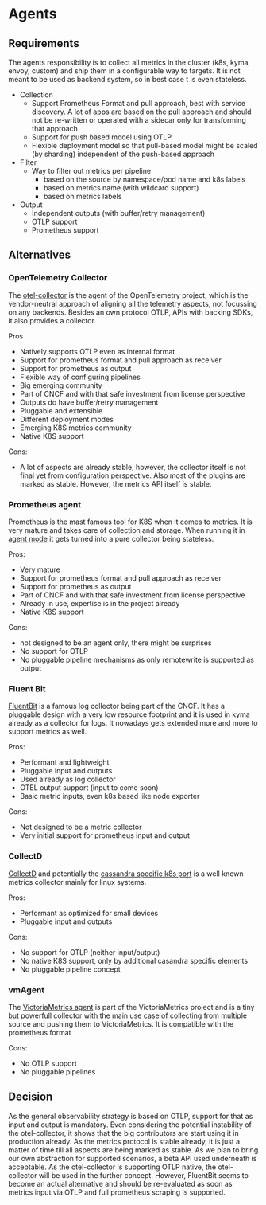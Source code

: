# Agents

## Requirements

The agents responsibility is to collect all metrics in the cluster (k8s, kyma, envoy, custom) and ship them in a configurable way to targets. It is not meant to be used as backend system, so in best case t is even stateless.

- Collection
  - Support Prometheus Format and pull approach, best with service discovery. A lot of apps are based on the pull approach and should not be re-written or operated with a sidecar only for transforming that approach
  - Support for push based model using OTLP
  - Flexible deployment model so that pull-based model might be scaled (by sharding) independent of the push-based approach
- Filter
  - Way to filter out metrics per pipeline
     - based on the source by namespace/pod name and k8s labels
     - based on metrics name (with wildcard support)
     - based on metrics labels
- Output
  - Independent outputs (with buffer/retry management)
  - OTLP support
  - Prometheus support

## Alternatives

### OpenTelemetry Collector
The [otel-collector](https://opentelemetry.io/docs/collector/) is the agent of the OpenTelemetry project, which is the vendor-neutral approach of aligning all the telemetry aspects, not focussing on any backends. Besides an own protocol OTLP, APIs with backing SDKs, it also provides a collector.

Pros
- Natively supports OTLP even as internal format
- Support for prometheus format and pull approach as receiver
- Support for prometheus as output
- Flexible way of configuring pipelines
- Big emerging community
- Part of CNCF and with that safe investment from license perspective
- Outputs do have buffer/retry management
- Pluggable and extensible
- Different deployment modes
- Emerging K8S metrics community
- Native K8S support

Cons:
- A lot of aspects are already stable, however, the collector itself is not final yet from configuration perspective. Also most of the plugins are marked as stable. However, the metrics API itself is stable.

### Prometheus agent
Prometheus is the mast famous tool for K8S when it comes to metrics. It is very mature and takes care of collection and storage. When running it in [agent mode](https://prometheus.io/blog/2021/11/16/agent/) it gets turned into a pure collector being stateless.

Pros:
- Very mature
- Support for prometheus format and pull approach as receiver
- Support for prometheus as output
- Part of CNCF and with that safe investment from license perspective
- Already in use, expertise is in the project already
- Native K8S support

Cons:
- not designed to be an agent only, there might be surprises
- No support for OTLP
- No pluggable pipeline mechanisms as only remotewrite is supported as output

### Fluent Bit
[FluentBit](https://fluentbit.io/) is a famous log collector being part of the CNCF. It has a pluggable design with a very low resource footprint and it is used in kyma already as a collector for logs. It nowadays gets extended more and more to support metrics as well.

Pros:
- Performant and lightweight
- Pluggable input and outputs
- Used already as log collector
- OTEL output support (input to come soon)
- Basic metric inputs, even k8s based like node exporter

Cons:
- Not designed to be a metric collector
- Very initial support for prometheus input and output


### CollectD
[CollectD](https://collectd.org/) and potentially the [cassandra specific k8s port](https://docs.k8ssandra.io/components/metrics-collector/) is a well known metrics collector mainly for linux systems.

Pros:
- Performant as optimized for small devices
- Pluggable input and outputs

Cons:
- No support for OTLP (neither input/output)
- No native K8S support, only by additional casandra specific elements
- No pluggable pipeline concept

### vmAgent

The [VictoriaMetrics agent](https://docs.victoriametrics.com/vmagent.html) is part of the VictoriaMetrics project and is a tiny but powerfull collector with the main use case of collecting from multiple source and pushing them to VictoriaMetrics. It is compatible with the prometheus format

Cons:
- No OTLP support
- No pluggable pipelines

## Decision
As the general observability strategy is based on OTLP, support for that as input and output is mandatory. Even considering the potential instability of the otel-collector, it shows that the big contributors are start using it in production already. As the metrics protocol is stable already, it is just a matter of time till all aspects are being marked as stable. As we plan to bring our own abstraction for supported scenarios, a beta API used underneath is acceptable.
As the otel-collector is supporting OTLP native, the otel-collector will be used in the further concept. However, FluentBit seems to become an actual alternative and should be re-evaluated as soon as metrics input via OTLP and full prometheus scraping is supported.
